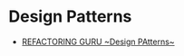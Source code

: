 # Design Patterns

- [REFACTORING GURU ~Design PAtterns~](https://refactoring.guru/design-patterns)
